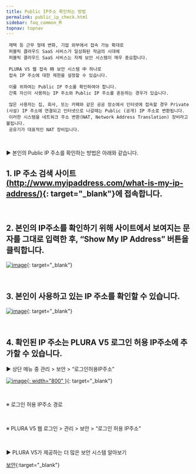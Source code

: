 ```yaml
---
title: Public IP주소 확인하는 방법
permalink: public_ip_check.html
sidebar: faq_common_M
topnav: topnav
---
```


     재택 등 근무 형태 변화, 기업 외부에서 접속 가능 확대로
     퍼블릭 클라우드 SaaS 서비스가 일상화된 작금의 시대에
     퍼블릭 클라우드 SaaS 서비스는 자체 보안 시스템이 매우 중요합니다.

     PLURA V5 웹 접속 時 보안 시스템 中 하나로
     접속 IP 주소에 대한 제한을 설정할 수 있습니다.

     이를 위하여는 Public IP 주소를 확인하여야 합니다.
     간혹 자신이 사용하는 IP 주소와 Public IP 주소를 혼돈하는 경우가 있습니다.

     많은 사용자는 집, 회사, 또는 카페와 같은 공공 장소에서 인터넷에 접속할 경우 Private (사설) IP 주소에 연결되고 인터넷으로 나갈때는 Public (공개) IP 주소로 변환됩니다.
     이러한 시스템을 네트워크 주소 변환(NAT, Network Address Translation) 장비라고 불립니다.
     공유기가 대표적인 NAT 장비입니다.

<br />

▶ 본인의 Public IP 주소를 확인하는 방법은 아래와 같습니다.

## 1. IP 주소 검색 사이트[(http://www.myipaddress.com/what-is-my-ip-address/)](http://www.myipaddress.com/what-is-my-ip-address/){: target="_blank"}에 접속합니다.

<br />

## 2. 본인의 IP주소를 확인하기 위해 사이트에서 **보여지는 문자를 그대로 입력**한 후, **“Show My IP Address” 버튼을 클릭**합니다.

 [![image](/docs/images/Additianal/publicIP/1.png)](/docs/images/Additianal/publicIP/1.png){: target="_blank"}

<br />

## 3. 본인이 사용하고 있는 IP 주소를 확인할 수 있습니다.

 [![image](/docs/images/Additianal/publicIP/2.png)](/docs/images/Additianal/publicIP/2.png){: target="_blank"}

<br />

## 4. 확인된 IP 주소는 PLURA V5 로그인 허용 IP주소에 추가할 수 있습니다.

▶ 상단 메뉴 중 관리 > 보안 > “로그인허용IP주소”

 [![image](/docs/images/Additianal/publicIP/3.png){: width="800" }](/docs/images/Additianal/publicIP/3.png){: target="_blank"}

<br />

※ 로그인 허용 IP주소 경로

<br />

※ PLURA V5 웹 로그인 > 관리 > 보안 > “로그인 허용 IP주소”

<br />

▶ PLURA V5가 제공하는 더 많은 보안 시스템 알아보기

[보안](https://qubitsec.github.io/manage_security.html){:target="_blank"}


